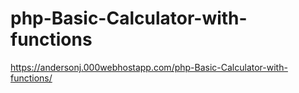 # php-Basic-Calculator-with-functions

https://andersonj.000webhostapp.com/php-Basic-Calculator-with-functions/
